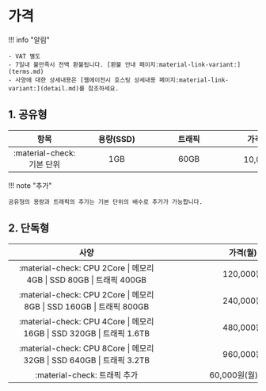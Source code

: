 # 가격

!!! info "알림"

    - VAT 별도
    - 7일내 불만족시 전액 환불됩니다. [환불 안내 페이지:material-link-variant:](terms.md)
    - 사양에 대한 상세내용은 [웹에이전시 호스팅 상세내용 페이지:material-link-variant:](detail.md)를 참조하세요.

## 1. 공유형

| <div style="width: 130px;">항목</div> | <div style="width: 130px;">용량(SSD)</div> | <div style="width: 130px;">트래픽</div> | <div style="width: 130px;">가격(월)</div> |
| :---: | :---: | :---: | :---: |
| :material-check: 기본 단위 | 1GB | 60GB | 10,000원 |

!!! note "추가"

    공유형의 용량과 트래픽의 추가는 기본 단위의 배수로 추가가 가능합니다.

## 2. 단독형

| <div style="width: 300px;">사양</div> | <div style="width: 300px;">가격(월)</div> |
| :---: | :---: |
| :material-check: CPU 2Core \| 메모리 4GB \| SSD 80GB \| 트래픽 400GB | 120,000원 |
| :material-check: CPU 2Core \| 메모리 8GB \| SSD 160GB \| 트래픽 800GB | 240,000원 |
| :material-check: CPU 4Core \| 메모리 16GB \| SSD 320GB \| 트래픽 1.6TB | 480,000원 |
| :material-check: CPU 8Core \| 메모리 32GB \| SSD 640GB \| 트래픽 3.2TB | 960,000원 |
| :material-check: 트래픽 추가 | 60,000원(월)/1TB |

